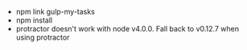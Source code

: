* npm link gulp-my-tasks
* npm install
* protractor doesn't work with node v4.0.0. Fall back to v0.12.7 when using protractor
